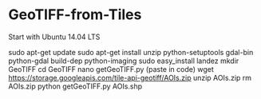 # GeoTIFF-from-Tiles

Start with Ubuntu 14.04 LTS

sudo apt-get update
sudo apt-get install unzip python-setuptools gdal-bin python-gdal build-dep python-imaging
sudo easy_install landez
mkdir GeoTIFF
cd GeoTIFF
nano getGeoTIFF.py
(paste in code)
wget https://storage.googleapis.com/tile-api-geotiff/AOIs.zip
unzip AOIs.zip
rm AOIs.zip
python getGeoTIFF.py AOIs.shp
